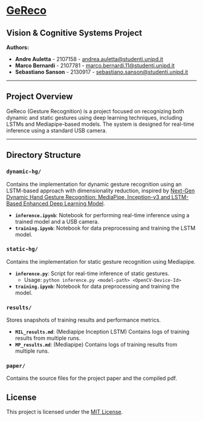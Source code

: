# [GeReco](https://github.com/marco-bernardi/GeReco)

## Vision & Cognitive Systems Project

**Authors:**  
- **Andre Auletta** - 2107158 - [andrea.auletta@studenti.unipd.it](mailto:andrea.auletta@studenti.unipd.it)  
- **Marco Bernardi** - 2107781 - [marco.bernardi.11@studenti.unipd.it](mailto:marco.bernardi.11@studenti.unipd.it)  
- **Sebastiano Sanson** - 2130917 - [sebastiano.sanson@studenti.unipd.it](mailto:sebastiano.sanson@studenti.unipd.it)  

---

## Project Overview
GeReco (Gesture Recognition) is a project focused on recognizing both dynamic and static gestures using deep learning techniques, including LSTMs and Mediapipe-based models. The system is designed for real-time inference using a standard USB camera.

---

## Directory Structure

### `dynamic-hg/`
Contains the implementation for dynamic gesture recognition using an LSTM-based approach with dimensionality reduction, inspired by [Next-Gen Dynamic Hand Gesture Recognition: MediaPipe, Inception-v3 and LSTM-Based Enhanced Deep Learning Model](https://www.mdpi.com/2079-9292/13/16/3233).

- **`inference.ipynb`**: Notebook for performing real-time inference using a trained model and a USB camera.
- **`training.ipynb`**: Notebook for data preprocessing and training the LSTM model.

### `static-hg/`
Contains the implementation for static gesture recognition using Mediapipe.

- **`inference.py`**: Script for real-time inference of static gestures.
  - Usage: `python inference.py <model-path> <OpenCV-Device-Id>`
- **`training.ipynb`**: Notebook for data preprocessing and training the model.

### `results/`
Stores snapshots of training results and performance metrics.

- **`MIL_results.md`**: (Mediapipe Inception LSTM) Contains logs of training results from multiple runs.
- **`MP_results.md`**: (Mediapipe) Contains logs of training results from multiple runs.

### `paper/`
Contains the source files for the project paper and the compiled pdf.

## License
This project is licensed under the [MIT License](LICENSE).

